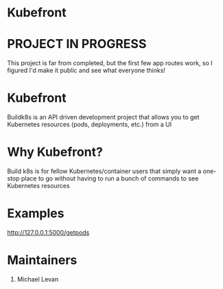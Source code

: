 # Kubefront

# PROJECT IN PROGRESS
This project is far from completed, but the first few app routes work, so I figured I'd make it public and see what everyone thinks!

# Kubefront

Buildk8s is an API driven development project that allows you to get Kubernetes resources (pods, deployments, etc.) from a UI

# Why Kubefront?
Build k8s is for fellow Kubernetes/container users that simply want a one-stop place to go without having to run a bunch of commands to see Kubernetes resources

# Examples
http://127.0.0.1:5000/getpods

# Maintainers
1. Michael Levan
